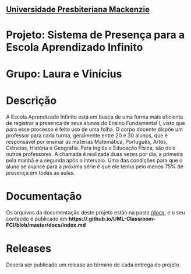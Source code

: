 <h2><a href= "https://www.mackenzie.br">Universidade Presbiteriana Mackenzie</a></h2>

# Projeto: Sistema de Presença para a Escola Aprendizado Infinito

# Grupo: Laura e Vinícius

# Descrição
A Escola Aprendizado Infinito está em busca de uma forma mais eficiente de registrar a presença de seus alunos do Ensino Fundamental I, visto que para esse processo é feito uso de uma folha. 
O corpo docente dispõe um professor para cada turma, geralmente entre 20 e 30 alunos, que é responsável por ensinar as matérias Matemática, Português, Artes, Ciências, História e Geografia. Para Inglês e Educação Física, são dois outros professores.
A chamada é realizada duas vezes por dia, a primeira pela manhã e a segunda após o intervalo. Uma das condições para que o aluno se avance para a próxima série é que ele tenha pelo menos 75% de presença em todas as aulas.

# Documentação

Os arquivos da documentação deste projeto estão na pasta [/docs](/docs), e o seu conteúdo é publicado em **https://<usuario>.github.io/UML-Classroom-FCI/blob/master/docs/index.md**



# Releases

Deverá ser publicado um release ao término de cada entrega do projeto.
